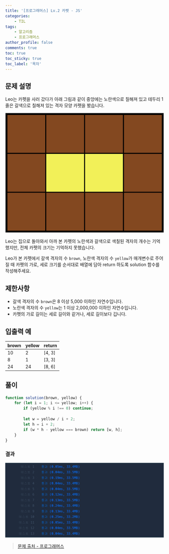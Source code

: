 ```yaml
---
title: '[프로그래머스] Lv.2 카펫 - JS'
categories:
    - TIL
tags:
    - 알고리즘
    - 프로그래머스
author_profile: false
comments: true
toc: true
toc_sticky: true
toc_label: '목차'
---
```


## 문제 설명

Leo는 카펫을 사러 갔다가 아래 그림과 같이 중앙에는 노란색으로 칠해져 있고 테두리 1줄은 갈색으로 칠해져 있는 격자 모양 카펫을 봤습니다.

![desc1](/assets/images/2023/10/05/algorithm-87-desc1.png)

Leo는 집으로 돌아와서 아까 본 카펫의 노란색과 갈색으로 색칠된 격자의 개수는 기억했지만, 전체 카펫의 크기는 기억하지 못했습니다.

Leo가 본 카펫에서 갈색 격자의 수 `brown`, 노란색 격자의 수 `yellow`가 매개변수로 주어질 때 카펫의 가로, 세로 크기를 순서대로 배열에 담아 return 하도록 solution 함수를 작성해주세요.

## 제한사항

-   갈색 격자의 수 `brown`은 8 이상 5,000 이하인 자연수입니다.
-   노란색 격자의 수 `yellow`는 1 이상 2,000,000 이하인 자연수입니다.
-   카펫의 가로 길이는 세로 길이와 같거나, 세로 길이보다 깁니다.

## 입출력 예

| brown | yellow | return |
| ----- | ------ | ------ |
| 10    | 2      | [4, 3] |
| 8     | 1      | [3, 3] |
| 24    | 24     | [8, 6] |

## 풀이

```javascript
function solution(brown, yellow) {
    for (let i = 1; i <= yellow; i++) {
        if (yellow % i !== 0) continue;

        let w = yellow / i + 2;
        let h = i + 2;
        if (w * h - yellow === brown) return [w, h];
    }
}
```

### 결과

![result1](/assets/images/2023/10/05/algorithm-87-result1.png)

> [문제 출처 - 프로그래머스](https://school.programmers.co.kr/learn/courses/30/lessons/42842)
